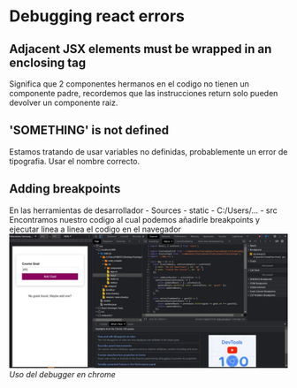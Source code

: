 # Debugging react errors

## Adjacent JSX elements must be wrapped in an enclosing tag
Significa que 2 componentes hermanos en el codigo no tienen un componente padre, recordemos que las instrucciones return solo pueden devolver un componente raiz.

## 'SOMETHING' is not defined
Estamos tratando de usar variables no definidas, probablemente un error de tipografia. Usar el nombre correcto.

## Adding breakpoints
En las herramientas de desarrollador
    -   Sources
    -   static
    -   C:/Users/...
    -   src
Encontramos nuestro codigo al cual podemos añadirle breakpoints y ejecutar linea a linea el codigo en el navegador
![](./errors.jpg)
*Uso del debugger en chrome*